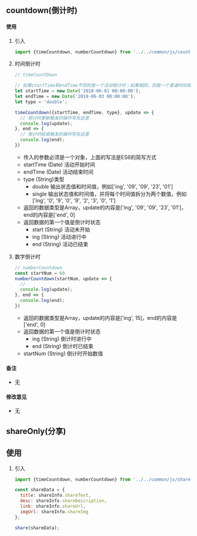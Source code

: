 ## countdown(倒计时)

#### 使用

1. 引入
    
    ```javascript
    import {timeCountdown, numberCountdown} from '../../common/js/countdown.js';
    ```

2. 时间倒计时    
    
    ```javascript
    // timeCountDown

    // 如果startTime和endTime不同则是一个活动倒计时；如果相同，则是一个普通时间倒计时，这是返回结果只有start和end状态
    let startTime = new Date('2018-06-01 00:00:00');
    let endTime = new Date('2018-06-03 00:00:00');
    let type = 'double'; 

    timeCountdown({startTime, endTime, type}, update => {
      // 倒计时更新触发的操作写在这里
      console.log(update);
    }, end => {
      // 倒计时结束触发的操作写在这里
      console.log(end);
    })
    ```
    - 传入的参数必须是一个对象，上面的写法是ES6的简写方式
    - startTime (Date) 活动开始时间
    - endTime (Date) 活动结束时间
    - type (String)类型
      - double 输出状态值和时间值，例如['ing', '09', '09', '23', '01']
      - single 输出状态值和时间值，并将每个时间值拆分为两个数值，例如['ing', '0', '9', '0', '9', '2', '3', '0', '1']
    - 返回的数据类型是Array，update的内容是['ing', '09', '09', '23', '01']，end的内容是['end', 0]
    - 返回数据的第一个值是倒计时状态
      - start (String) 活动未开始
      - ing (String) 活动进行中
      - end (String) 活动已结束

    
3. 数字倒计时
    
    ```javascript
    // numberCountdown
    const startNum = 60
    numberCountdown(startNum, update => {
      // 
      console.log(update);
    }, end => {
      console.log(end);
    })
    ```
    - 返回的数据类型是Array，update的内容是['ing', 15]，end的内容是['end', 0]
    - 返回数据的第一个值是倒计时状态
      - ing (String) 倒计时进行中
      - end (String) 倒计时已结束
    - startNum (String) 倒计时开始数值

#### 备注
  - 无

#### 修改意见
  - 无 

## shareOnly(分享)

## 使用
1. 引入
    
    ```javascript
    import {timeCountdown, numberCountdown} from '../../common/js/shareOnly.js';

    const shareData = {
      title: shareInfo.shareText,
      desc: shareInfo.shareDescription,
      link: shareInfo.shareUrl,
      imgUrl: shareInfo.shareImg
    };

    share(shareData);
    ```
